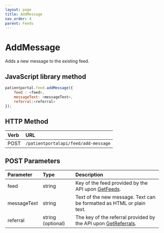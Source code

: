 ```yaml
---
layout: page
title: AddMessage
nav_order: 4
parent: Feeds
---
```


# AddMessage

Adds a new message to the existing feed.

## JavaScript library method

```javascript
patientportal.feed.addMessage({
    feed : <feed>,
    messageText: <messageText>,
    referral:<referral>
});
```

## HTTP Method

| Verb | URL                                               |
|:-----|:--------------------------------------------------|
| POST | `/patientportalapi/feed/add-message` |

## POST Parameters

| Parameter | Type   | Description                                                 |
|:----------|:-------|:------------------------------------------------------------|
| feed | string | Key of the feed provided by the API upon [GetFeeds](../feeds/getfeeds). |
| messageText | string | Text of the new message. Text can be formatted as HTML or plain text. |
| referral | string (optional) | The key of the referral provided by the API upon [GetReferrals](../referrals/getreferrals). |
